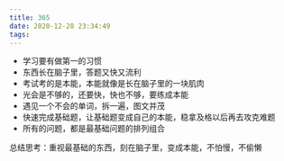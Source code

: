 ```yaml
---
title: 365
date: 2020-12-28 23:34:49
tags:
---
```


- 学习要有做第一的习惯
- 东西长在脑子里，答题又快又流利
- 考试考的是本能，本能就像是长在脑子里的一块肌肉
- 光会是不够的，还要快，快也不够，要练成本能
- 遇见一个不会的单词，拆一遍，图文并茂
- 快速完成基础题，让基础题变成自己的本能，稳拿及格以后再去攻克难题
- 所有的问题，都是最基础问题的排列组合

总结思考：重视最基础的东西，刻在脑子里，变成本能，不怕慢，不偷懒


